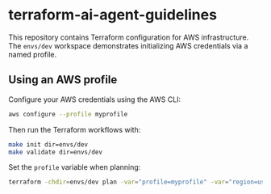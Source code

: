 # terraform-ai-agent-guidelines

This repository contains Terraform configuration for AWS infrastructure. The `envs/dev` workspace demonstrates initializing AWS credentials via a named profile.

## Using an AWS profile

Configure your AWS credentials using the AWS CLI:

```bash
aws configure --profile myprofile
```

Then run the Terraform workflows with:

```bash
make init dir=envs/dev
make validate dir=envs/dev
```

Set the `profile` variable when planning:

```bash
terraform -chdir=envs/dev plan -var="profile=myprofile" -var="region=us-east-1"
```
